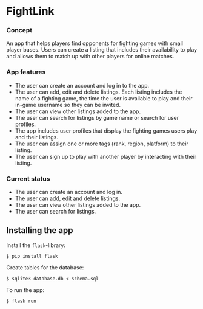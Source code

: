 # FightLink

### Concept
An app that helps players find opponents for fighting games with small player bases. Users can create a listing that includes their availability to play and allows them to match up with other players for online matches.

### App features
- The user can create an account and log in to the app.
- The user can add, edit and delete listings. Each listing includes the name of a fighting game, the time the user is available to play and their in-game username so they can be invited.
- The user can view other listings added to the app.
- The user can search for listings by game name or search for user profiles.
- The app includes user profiles that display the fighting games users play and their listings.
- The user can assign one or more tags (rank, region, platform) to their listing.
- The user can sign up to play with another player by interacting with their listing.

### Current status
- The user can create an account and log in.
- The user can add, edit and delete listings.
- The user can view other listings added to the app.
- The user can search for listings.

## Installing the app

Install the `flask`-library:

```
$ pip install flask
```

Create tables for the database:

```
$ sqlite3 database.db < schema.sql
```

To run the app:

```
$ flask run
```
